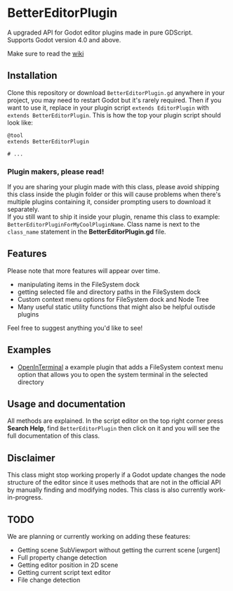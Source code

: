# BetterEditorPlugin
A upgraded API for Godot editor plugins made in pure GDScript.  
Supports Godot version 4.0 and above.

Make sure to read the [wiki](https://github.com/Wolfyxon/godot-BetterEditorPlugin/wiki)
## Installation
Clone this repository or download `BetterEditorPlugin.gd` anywhere in your project, you may need to restart Godot but it's rarely required. 
Then if you want to use it, replace in your plugin script `extends EditorPlugin` with `extends BetterEditorPlugin`. This is how the top your plugin script should look like:  
```gdscript
@tool
extends BetterEditorPlugin

# ...
```
### Plugin makers, please read!
If you are sharing your plugin made with this class, please avoid shipping this class inside the plugin folder or this will cause problems when there's multiple plugins containing it, consider prompting users to download it separately.  
If you still want to ship it inside your plugin, rename this class to example: `BetterEditorPluginForMyCoolPluginName`. Class name is next to the `class_name` statement in the **BetterEditorPlugin.gd** file.

## Features
Please note that more features will appear over time.  
- manipulating items in the FileSystem dock
- getting selected file and directory paths in the FileSystem dock
- Custom context menu options for FileSystem dock and Node Tree
- Many useful static utility functions that might also be helpful outisde plugins

Feel free to suggest anything you'd like to see!

## Examples
- [OpenInTerminal](https://github.com/Wolfyxon/godot-BetterEditorPlugin/tree/main/examples/OpenInTerminal) a example plugin that adds a FileSystem context menu option that allows you to open the system terminal in the selected directory

## Usage and documentation
All methods are explained. In the script editor on the top right corner press **Search Help**, find `BetterEditorPlugin` then click on it and you will see the full documentation of this class.

## Disclaimer
This class might stop working properly if a Godot update changes the node structure of the editor since it uses methods that are not in the official API by manually finding and modifying nodes. This class is also currently work-in-progress.

## TODO
We are planning or currently working on adding these features:
- Getting scene SubViewport without getting the current scene [urgent]
- Full property change detection
- Getting editor position in 2D scene
- Getting current script text editor
- File change detection

